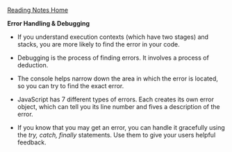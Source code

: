[Reading Notes Home](https://d-d-wolfe.github.io/reading-notes/)

**Error Handling & Debugging**

- If you understand execution contexts (which have two stages) and stacks, you are more likely to find the error in your code.

- Debugging is the process of finding errors. It involves a process of deduction.

- The console helps narrow down the area in which the error is located, so you can try to find the exact error.

- JavaScript has 7 different types of errors. Each creates its own error object, which can tell you its line number and fives a description of the error.

- If you know that you may get an error, you can handle it gracefully using the *try, catch, finally* statements. Use them to give your users helpful feedback.